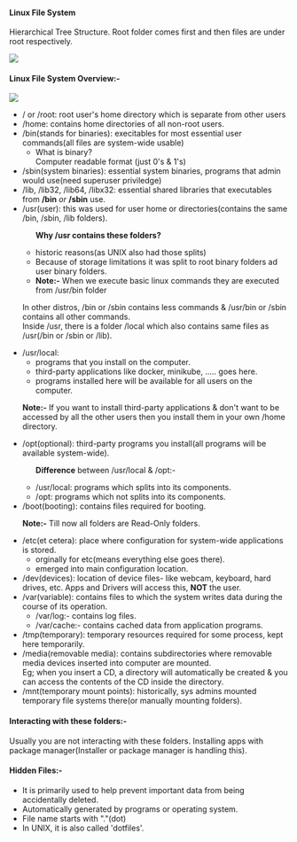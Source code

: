 <h4>Linux File System</h4>
<p>Hierarchical Tree Structure. Root folder comes first and then files are under root respectively.</p>
<img src="https://droidtechknow.com/tips-and-tricks/linux-vs-windows/images/File-system-e1606716068662.jpg">

<h4>Linux File System Overview:-</h4>
<img src="https://nepalisupport.files.wordpress.com/2016/06/linux-filesystem.png">
<p>
    <ul>
        <li>/ or /root: root user's home directory which is separate from other users</li>
        <li>/home: contains home directories of all non-root users.</li>
        <li>/bin(stands for binaries): execitables for most essential user commands(all files are system-wide usable)
            <ul>
                <li>What is binary? <br>
                    Computer readable format (just 0's & 1's)
                </li>
            </ul>
        </li>
        <li>/sbin(system binaries): essential system binaries, programs that admin would use(need superuser priviledge)</li>
        <li>/lib, /lib32, /lib64, /libx32: essential shared libraries that executables from <strong>/bin</strong> <em>or</em> <strong>/sbin</strong> use.</li>
        <li>/usr(user): this was used for user home or directories(contains the same /bin, /sbin, /lib folders).
            <ul>
                <p><strong>Why /usr contains these folders?</strong></p>
                <li>historic reasons(as UNIX also had those splits)</li>
                <li>Because of storage limitations it was split to root binary folders ad user binary folders.</li>
                <li><strong>Note:-</strong> When we execute basic linux commands they are executed from /usr/bin folder</li>
            </ul>
            <p>In other distros, /bin or /sbin contains less commands & /usr/bin or /sbin contains all other commands. <br>
                Inside /usr, there is a folder /local which also contains same files as /usr(/bin or /sbin or /lib).
            </p>
        </li>
        <li>/usr/local:
            <ul>
                <li>programs that you install on the computer.</li>
                <li>third-party applications like docker, minikube, ..... goes here.</li>
                <li>programs installed here will be available for all users on the computer.</li>
            </ul>
            <p><strong>Note:-</strong> If you want to install third-party applications & don't want to be accessed by all the other users then you install them in your own /home directory.</p>
        </li>
        <li>/opt(optional): third-party programs you install(all programs will be available system-wide).
            <ul>
                <p><strong>Difference</strong> between /usr/local & /opt:-</p>
                <li>/usr/local: programs which splits into its components.</li>
                <li>/opt: programs which not splits into its components.</li>
            </ul>
        </li>
        <li>/boot(booting): contains files required for booting.</li>
        <p><strong>Note:-</strong> Till now all folders are Read-Only folders.</p>
        <li>/etc(et cetera): place where configuration for system-wide applications is stored.
            <ul>
                <li>orginally for etc(means everything else goes there).</li>
                <li>emerged into main configuration location.</li>
            </ul>
        </li>
        <li>/dev(devices): location of device files- like webcam, keyboard, hard drives, etc. Apps and Drivers will access this, <strong>NOT</strong> the user.</li>
        <li>/var(variable): contains files to which the system writes data during the course of its operation.
            <ul>
                <li>/var/log:- contains log files.</li>
                <li>/var/cache:- contains cached data from application programs.</li>
            </ul>
        </li>
        <li>/tmp(temporary): temporary resources required for some process, kept here temporarily.</li>
        <li>/media(removable media): contains subdirectories where removable media devices inserted into computer are mounted. <br>
            Eg; when you insert a CD, a directory will automatically be created & you can access the contents of the CD inside the directory.
        </li>
        <li>/mnt(temporary mount points): historically, sys admins mounted temporary file systems there(or manually mounting folders).</li>
    </ul>
</p>

<h4>Interacting with these folders:-</h4>
<p>Usually you are not interacting with these folders. Installing apps with package manager(Installer or package manager is handling this).</p>

<h4>Hidden Files:-</h4>
<p>
    <ul>
        <li>It is primarily used to help prevent important data from being accidentally deleted.</li>
        <li>Automatically generated by programs or operating system.</li>
        <li>File name starts with "."(dot)</li>
        <li>In UNIX, it is also called 'dotfiles'.</li>
    </ul>
</p>
